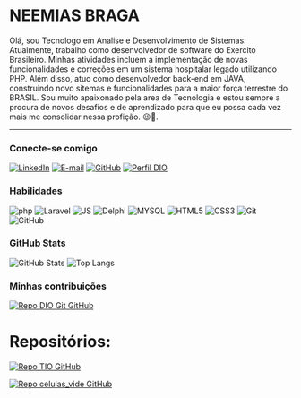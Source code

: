 <h1>
    <span> NEEMIAS BRAGA </span>
</h1>

Olá, sou Tecnologo em Analise e Desenvolvimento de Sistemas. Atualmente, trabalho como desenvolvedor de software do Exercito Brasileiro. Minhas atividades incluem a implementação de novas funcionalidades e correções em um sistema hospitalar legado utilizando PHP. Além disso, atuo como desenvolvedor back-end em JAVA, construindo novo sitemas e funcionalidades para a maior força terrestre do BRASIL. Sou muito apaixonado  pela area de Tecnologia e estou sempre a procura de novos desafios e de aprendizado para que eu possa cada vez mais me consolidar nessa profição. 😉🚀.

---

### Conecte-se comigo

[![LinkedIn](https://img.shields.io/badge/-LinkedIn-000?style=for-the-badge&logo=linkedin&logoColor=30A3DC)](https://www.linkedin.com/in/neemias-braga-6731901a6/)
[![E-mail](https://img.shields.io/badge/-Email-000?style=for-the-badge&logo=microsoft-outlook&logoColor=E94D5F)](mailto:neemiassanto217@gmail.com)
[![GitHub](https://img.shields.io/badge/GitHub-000?style=for-the-badge&logo=github&logoColor=30A3DC)](https://github.com/Nemobraga)
[![Perfil DIO](https://img.shields.io/badge/-Meu%20Perfil%20na%20DIO-30A3DC?style=for-the-badge)](https://web.dio.me/users/neemiasbraga81?tab=skills&page=1)

### Habilidades

![php](https://img.shields.io/badge/PHP-0175C2.svg?style=for-the-badge&logo=pHP&logoColor=white)
![Laravel](https://img.shields.io/badge/laravel-ffffff.svg?style=for-the-badge&logo=Laravel&logoColor=orange)
![JS](https://img.shields.io/badge/JavaScript-fcd303?style=for-the-badge&logo=JavaScript&logoColor=white)
![Delphi](https://img.shields.io/badge/Node-74ad5e?style=for-the-badge&logo=Node&logoColor=white)
![MYSQL](https://img.shields.io/badge/MYSQL-FFFFFF?style=for-the-badge&logo=MYSQL&logoColor=orange)
![HTML5](https://img.shields.io/badge/html5-%23E34F26.svg?style=for-the-badge&logo=html5&logoColor=white)
![CSS3](https://img.shields.io/badge/CSS3-1572B6?style=for-the-badge&logo=css3&logoColor=white)
![Git](https://img.shields.io/badge/git-%23F05033.svg?style=for-the-badge&logo=git&logoColor=white)
![GitHub](https://img.shields.io/badge/github-%23121011.svg?style=for-the-badge&logo=github&logoColor=white)

### GitHub Stats

![GitHub Stats](https://github-readme-stats.vercel.app/api?username=Nemobraga&theme=transparent&bg_color=000&border_color=30A3DC&show_icons=true&icon_color=30A3DC&title_color=E94D5F&text_color=FFF)
![Top Langs](https://github-readme-stats-git-masterrstaa-rickstaa.vercel.app/api/top-langs/?username=Nemobraga&layout=compact&bg_color=000&border_color=30A3DC&title_color=E94D5F&text_color=FFF)

### Minhas contribuições

[![Repo DIO Git GitHub](https://github-readme-stats.vercel.app/api/pin/?username=Nemobraga&repo=dio-lab-open-source&bg_color=000&border_color=30A3DC&show_icons=true&icon_color=30A3DC&title_color=E94D5F&text_color=FFF)](https://github.com/Nemobraga/dio-lab-open-source)

# Repositórios:

[![Repo TIO GitHub](https://github-readme-stats.vercel.app/api/pin/?username=Nemobraga&repo=Site-de-Eventos&bg_color=000&border_color=30A3DC&show_icons=true&icon_color=30A3DC&title_color=E94D5F&text_color=FFF)](https://github.com/Nemobraga/Site-de-Eventos)

[![Repo celulas_vide GitHub](https://github-readme-stats.vercel.app/api/pin/?username=Nemobraga&repo=cursoLaravel10&bg_color=000&border_color=30A3DC&show_icons=true&icon_color=30A3DC&title_color=E94D5F&text_color=FFF)](https://github.com/Nemobraga/cursoLaravel10)
